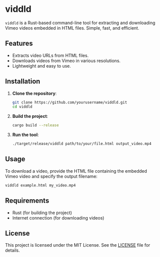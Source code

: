 
# viddld

`viddld` is a Rust-based command-line tool for extracting and downloading Vimeo videos embedded in HTML files. Simple, fast, and efficient.

## Features

- Extracts video URLs from HTML files.
- Downloads videos from Vimeo in various resolutions.
- Lightweight and easy to use.

## Installation

1. **Clone the repository**:
   ```bash
   git clone https://github.com/yourusername/viddld.git
   cd viddld
   ```

2. **Build the project**:
   ```bash
   cargo build --release
   ```

3. **Run the tool**:
   ```bash
   ./target/release/viddld path/to/your/file.html output_video.mp4
   ```

## Usage

To download a video, provide the HTML file containing the embedded Vimeo video and specify the output filename:

```bash
viddld example.html my_video.mp4
```

## Requirements

- Rust (for building the project)
- Internet connection (for downloading videos)

## License

This project is licensed under the MIT License. See the [LICENSE](LICENSE) file for details.

